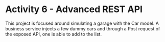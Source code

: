 # Activity 6 - Advanced REST API

This project is focused around simulating a garage with the Car model.  A business service injects a few dummy cars and through a Post request of the exposed API, one is able to add to the list.
 
